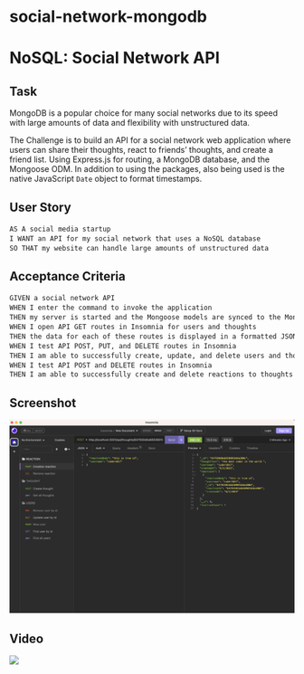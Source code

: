 # social-network-mongodb

# NoSQL: Social Network API

## Task

MongoDB is a popular choice for many social networks due to its speed with large amounts of data and flexibility with unstructured data. 

The Challenge is to build an API for a social network web application where users can share their thoughts, react to friends’ thoughts, and create a friend list. Using Express.js for routing, a MongoDB database, and the Mongoose ODM. In addition to using the packages, also being used is the native JavaScript `Date` object to format timestamps.


## User Story

```md
AS A social media startup
I WANT an API for my social network that uses a NoSQL database
SO THAT my website can handle large amounts of unstructured data
```

## Acceptance Criteria

```md
GIVEN a social network API
WHEN I enter the command to invoke the application
THEN my server is started and the Mongoose models are synced to the MongoDB database
WHEN I open API GET routes in Insomnia for users and thoughts
THEN the data for each of these routes is displayed in a formatted JSON
WHEN I test API POST, PUT, and DELETE routes in Insomnia
THEN I am able to successfully create, update, and delete users and thoughts in my database
WHEN I test API POST and DELETE routes in Insomnia
THEN I am able to successfully create and delete reactions to thoughts and add and remove friends to a user’s friend list
```

## Screenshot 

![screenshot](Screenshot%202023-06-01%20at%208.02.06%20PM.png)

## Video 

[![](https://markdown-videos.deta.dev/youtube/{EceiKLIAJZY})](https://youtu.be/{EceiKLIAJZY})

